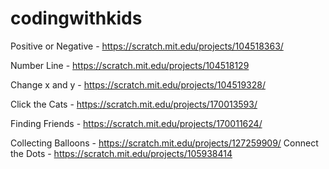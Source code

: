 # codingwithkids

Positive or Negative - https://scratch.mit.edu/projects/104518363/

Number Line - https://scratch.mit.edu/projects/104518129

Change x and y - https://scratch.mit.edu/projects/104519328/

Click the Cats - https://scratch.mit.edu/projects/170013593/

Finding Friends - https://scratch.mit.edu/projects/170011624/

Collecting Balloons - https://scratch.mit.edu/projects/127259909/
Connect the Dots - https://scratch.mit.edu/projects/105938414
